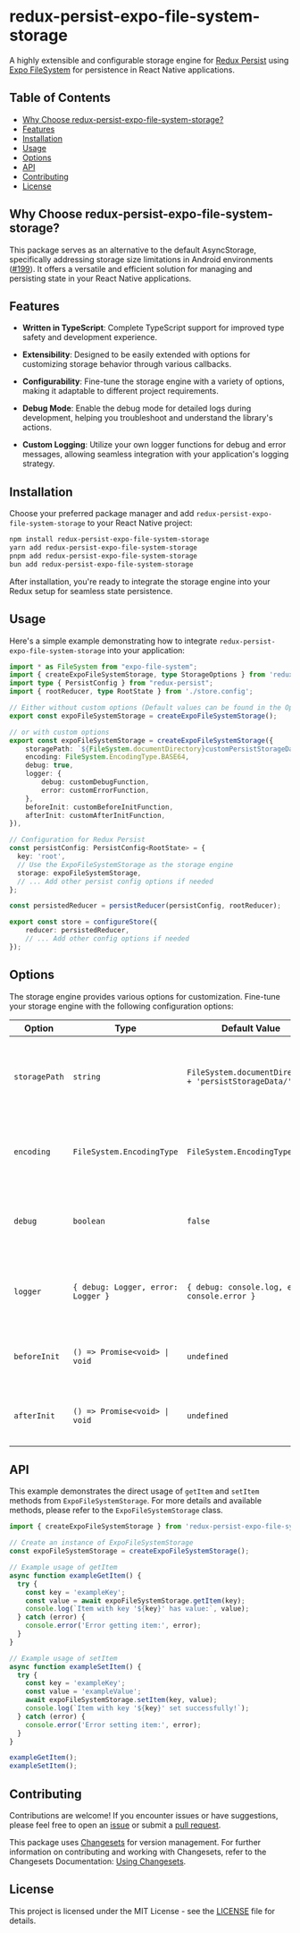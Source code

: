 # redux-persist-expo-file-system-storage

A highly extensible and configurable storage engine for [Redux Persist](https://github.com/rt2zz/redux-persist) using [Expo FileSystem](https://docs.expo.dev/versions/latest/sdk/filesystem/) for persistence in React Native applications. 

## Table of Contents

- [Why Choose redux-persist-expo-file-system-storage?](#why-choose-redux-persist-expo-file-system-storage)
- [Features](#features)
- [Installation](#installation)
- [Usage](#usage)
- [Options](#options)
- [API](#api)
- [Contributing](#contributing)
- [License](#license)

## Why Choose redux-persist-expo-file-system-storage?

This package serves as an alternative to the default AsyncStorage, specifically addressing storage size limitations in Android environments ([#199](https://github.com/rt2zz/redux-persist/issues/199)). It offers a versatile and efficient solution for managing and persisting state in your React Native applications.

## Features

- **Written in TypeScript**: Complete TypeScript support for improved type safety and development experience.

- **Extensibility**: Designed to be easily extended with options for customizing storage behavior through various callbacks.

- **Configurability**: Fine-tune the storage engine with a variety of options, making it adaptable to different project requirements.

- **Debug Mode**: Enable the debug mode for detailed logs during development, helping you troubleshoot and understand the library's actions.

- **Custom Logging**: Utilize your own logger functions for debug and error messages, allowing seamless integration with your application's logging strategy.

## Installation

Choose your preferred package manager and add `redux-persist-expo-file-system-storage` to your React Native project:

```bash
npm install redux-persist-expo-file-system-storage
yarn add redux-persist-expo-file-system-storage
pnpm add redux-persist-expo-file-system-storage
bun add redux-persist-expo-file-system-storage
```

After installation, you're ready to integrate the storage engine into your Redux setup for seamless state persistence.

## Usage

Here's a simple example demonstrating how to integrate `redux-persist-expo-file-system-storage` into your application:

```typescript
import * as FileSystem from "expo-file-system";
import { createExpoFileSystemStorage, type StorageOptions } from 'redux-persist-expo-file-system-storage';
import type { PersistConfig } from "redux-persist";
import { rootReducer, type RootState } from './store.config';

// Either without custom options (Default values can be found in the Options section)
export const expoFileSystemStorage = createExpoFileSystemStorage();

// or with custom options
export const expoFileSystemStorage = createExpoFileSystemStorage({
    storagePath: `${FileSystem.documentDirectory}customPersistStorageData/`,
    encoding: FileSystem.EncodingType.BASE64,
    debug: true,
    logger: {
        debug: customDebugFunction,
        error: customErrorFunction,
    },
    beforeInit: customBeforeInitFunction,
    afterInit: customAfterInitFunction,
}),

// Configuration for Redux Persist
const persistConfig: PersistConfig<RootState> = {
  key: 'root',
  // Use the ExpoFileSystemStorage as the storage engine
  storage: expoFileSystemStorage,
  // ... Add other persist config options if needed
};

const persistedReducer = persistReducer(persistConfig, rootReducer);

export const store = configureStore({
    reducer: persistedReducer,
    // ... Add other config options if needed
});
```

## Options

The storage engine provides various options for customization. Fine-tune your storage engine with the following configuration options:

| Option         | Type                                | Default Value                                          | Description                                                                                                                                                                                                  | 
| -------------- | ----------------------------------- | ------------------------------------------------------ | ------------------------------------------------------------------------------------------------------------------------------------------------------------------------------------------------------------ | 
| `storagePath`  | `string`                            | `FileSystem.documentDirectory + 'persistStorageData/'` | The directory path for storing persisted data. It is recommended to provide a custom path for better organization and to avoid potential conflicts with other files in the default |directory.               |
| `encoding`     | `FileSystem.EncodingType`           | `FileSystem.EncodingType.UTF8`                         | The encoding type for reading and writing files. Use `FileSystem.EncodingType.BASE64` for binary data or if your application deals with non-text data.                                                       |
| `debug`        | `boolean`                           | `false`                                                | Enable/disable debug mode. When enabled, detailed logs will be printed during development, aiding in debugging and understanding the library's actions.                                                      |
| `logger`       | `{ debug: Logger, error: Logger }`  | `{ debug: console.log, error: console.error }`         | Custom logger object with `debug` and `error` methods. You can provide your own logger functions to tailor the logging behavior according to your application's needs.                                       |
| `beforeInit`   | `() => Promise<void> \| void`       | `undefined`                                            | Callback function to be executed before initializing the storage. Use this for performing custom actions or setup before the storage engine is ready.                                                        |
| `afterInit`    | `() => Promise<void> \| void`       | `undefined`                                            | Callback function to be executed after initializing the storage. Use this for performing custom actions or setup after the storage engine is ready.                                                          |

## API

This example demonstrates the direct usage of `getItem` and `setItem` methods from `ExpoFileSystemStorage`. For more details and available methods, please refer to the `ExpoFileSystemStorage` class.

```typescript
import { createExpoFileSystemStorage } from 'redux-persist-expo-file-system-storage';

// Create an instance of ExpoFileSystemStorage
const expoFileSystemStorage = createExpoFileSystemStorage();

// Example usage of getItem
async function exampleGetItem() {
  try {
    const key = 'exampleKey';
    const value = await expoFileSystemStorage.getItem(key);
    console.log(`Item with key '${key}' has value:`, value);
  } catch (error) {
    console.error('Error getting item:', error);
  }
}

// Example usage of setItem
async function exampleSetItem() {
  try {
    const key = 'exampleKey';
    const value = 'exampleValue';
    await expoFileSystemStorage.setItem(key, value);
    console.log(`Item with key '${key}' set successfully!`);
  } catch (error) {
    console.error('Error setting item:', error);
  }
}

exampleGetItem();
exampleSetItem();
```

## Contributing

Contributions are welcome! If you encounter issues or have suggestions, please feel free to open an [issue](https://github.com/dennzimm/redux-persist-expo-file-system-storage/issues) or submit a [pull request](https://github.com/dennzimm/redux-persist-expo-file-system-storage/pulls).

This package uses [Changesets](https://github.com/changesets/changesets/tree/main) for version management. For further information on contributing and working with Changesets, refer to the Changesets Documentation: [Using Changesets](https://github.com/changesets/changesets/blob/main/docs/intro-to-using-changesets.md).

## License

This project is licensed under the MIT License - see the [LICENSE](./LICENSE) file for details.